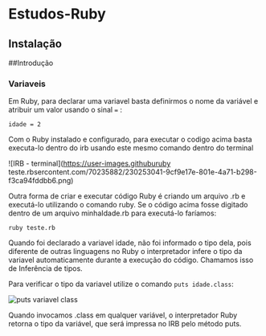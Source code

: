 # Estudos-Ruby

## Instalação

##Introdução

### Variaveis

Em Ruby, para declarar uma variavel basta definirmos
o nome da variável e atribuir um valor usando o sinal ``` = ``` :

``` idade = 2 ```

Com o Ruby instalado e configurado, para executar o codigo acima basta executa-lo dentro do irb usando este mesmo comando dentro do terminal

![IRB - terminal](https://user-images.githuburuby teste.rbsercontent.com/70235882/230253041-9cf9e17e-801e-4a71-b298-f3ca94fddbb6.png)

Outra forma de criar e executar código Ruby é criando um arquivo .rb e
executá-lo utilizando o comando ruby. Se o código acima fosse digitado dentro
de um arquivo minhaIdade.rb para executá-lo faríamos:

```ruby teste.rb```

Quando foi declarado a variavel idade, não foi informado o tipo dela, pois diferente de outras linguagens no Ruby o interpretador infere o tipo da variavel automaticamente durante a execução do código. Chamamos isso de Inferência de tipos.

Para verificar o tipo da variavel utilize o comando ```puts idade.class```:

![puts variavel class](https://user-images.githubusercontent.com/70235882/230254394-87ea3745-079e-4af2-bcf6-f9ee450cffcd.png)

Quando invocamos .class em qualquer variável, o interpretador Ruby retorna
o tipo da variável, que será impressa no IRB pelo método puts.
